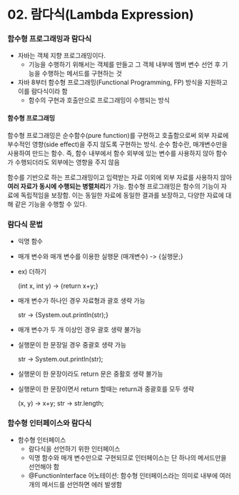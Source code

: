 # 02. 람다식(Lambda Expression)

### 함수형 프로그래밍과 람다식
* 자바는 객체 지향 프로그래밍이다.
  * 기능을 수행하기 위해서는 객체를 만들고 그 객체 내부에 멤버 변수 선언 후 기능을 수행하는 메서드를 구현하는 것
* 자바 8부터 함수형 프로그래밍(Functional Programming, FP) 방식을 지원하고 이를 람다식이라 함
  * 함수의 구현과 호출만으로 프로그래밍이 수행되는 방식

#### 함수형 프로그래밍
함수형 프로그래밍은 순수함수(pure function)를 구현하고 호출함으로써 외부 자료에 부수적인 영향(side effect)을 주지 않도록 구현하는 방식.
순수 함수란, 매개변수만을 사용하여 만드는 함수. 즉, 함수 내부에서 함수 외부에 있는 변수를 사용하지 않아 함수가 수행되더라도 외부에는 영향을 주지 않음

함수를 기반으로 하는 프로그래밍이고 입력받는 자료 이외에 외부 자료를 사용하지 않아 **여러 자료가 동시에 수행되는 병렬처리**가 가능.
함수형 프로그래밍은 함수의 기능이 자료에 독립적임을 보장함. 이는 동일한 자료에 동일한 결과를 보장하고, 다양한 자료에 대해 같은 기능을 수행할 수 있다.

### 람다식 문법
* 익명 함수
* 매개 변수와 매개 변수를 이용한 실행문 (매개변수) -> {실행문;}
* ex) 더하기


    (int x, int y) -> {return x+y;}

* 매개 변수가 하나인 경우 자료형과 괄호 생략 가능


    str -> {System.out.println(str);}

* 매개 변수가 두 개 이상인 경우 괄호 생략 불가능
* 실행문이 한 문장일 경우 중괄호 생략 가능


  str -> System.out.println(str);
  
* 실행문이 한 문장이라도 return 문은 중활호 생략 불가능
* 실행문이 한 문장이면서 return 할때는 return과 중괄호를 모두 생략

    
    (x, y) -> x+y;
    str -> str.length;

### 함수형 인터페이스와 람다식
* 함수형 인터페이스
  * 람다식을 선언하기 위한 인터페이스
  * 익명 함수와 매개 변수만으로 구현되므로 인터페이스는 단 하나의 메서드만을 선언해야 함
  * @FunctionInterface 어노테이션: 함수형 인터페이스라는 의미로 내부에 여러 개의 메서드를 선언하면 에러 발생함

